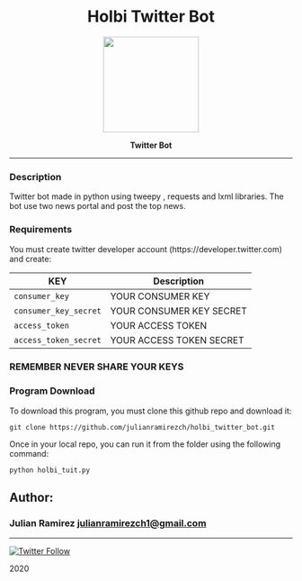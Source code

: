 <H1 align="center"> Holbi Twitter Bot </H1>

<p align="center">
   <a href="https://twitter.com/JulianR_30"><img src="https://cdn.pixabay.com/photo/2017/10/24/00/39/bot-icon-2883144_960_720.png" width="170" height="170"/></a>

<p align="center"> 
   <b>Twitter Bot</b>
                
----
<H3> Description </H3>
Twitter bot made in python using tweepy , requests and lxml libraries. The bot use two news portal and post the top news.

<H3> Requirements </H3>
You must create twitter developer account (https://developer.twitter.com) and create:


| KEY | Description                    |
| ------------- | ------------------------------ |
| `consumer_key`      |  YOUR CONSUMER KEY   |
| `consumer_key_secret`      | YOUR CONSUMER KEY SECRET |
| `access_token`      | YOUR ACCESS TOKEN |
| `access_token_secret`   | YOUR ACCESS TOKEN SECRET   |
### REMEMBER NEVER SHARE YOUR KEYS

<H3> Program Download </H3>
To download this program, you must clone this github repo and download it:

    git clone https://github.com/julianramirezch/holbi_twitter_bot.git

Once in your local repo, you can run it from the folder using the following command:

    python holbi_tuit.py

## Author: 
### Julian Ramirez <julianramirezch1@gmail.com>
----
[![Twitter Follow](https://img.shields.io/twitter/follow/JulianR_30.svg?style=social&label=Follow)](https://twitter.com/JulianR_30)

2020